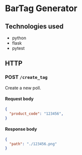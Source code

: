 # BarTag Generator

## Technologies used
- python
- flask
- pytest

## HTTP

### POST `/create_tag`

Create a new poll.

#### Request body

```json
{
  "product_code": "123456",
}
```

#### Response body

```json
{
  "path": "./123456.png"
}
```
